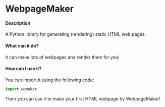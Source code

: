 # WebpageMaker

#### Description
A Python library for generating (rendering) static HTML web pages.

#### What can it do?
It can make lots of webpages and render them for you!

#### How can I use it?
You can import it using the following code:
```python
import wpmaker
```
Then you can use it to make your first HTML webpage by WebpageMaker!